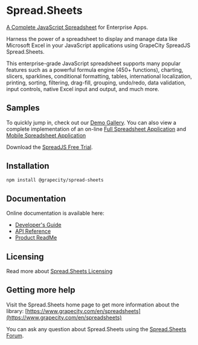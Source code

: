 # Spread.Sheets

[A Complete JavaScript Spreadsheet](https://www.grapecity.com/en/spreadsheets) for Enterprise Apps.

Harness the power of a spreadsheet to display and manage data like Microsoft Excel in your JavaScript applications using GrapeCity SpreadJS Spread.Sheets.
 
This enterprise-grade JavaScript spreadsheet supports many popular features such as a powerful formula engine (450+ functions), charting, slicers, sparklines, conditional formatting, tables, international localization, printing, sorting, filtering, drag-fill, grouping, undo/redo, data validation, input controls, native Excel input and output, and much more.

## Samples

To quickly jump in, check out our [Demo Gallery](https://www.grapecity.com/en/demos/spread/JS/TutorialSample/#/).
You can also view a complete implementation of an on-line [Full Spreadsheet Application](https://www.grapecity.com/en/demos/spread/JS/InspectorSample/) and [Mobile Spreadsheet Application](https://www.grapecity.com/en/demos/spread/JS/ExcelMobileSample/)

Download the [SpreadJS Free Trial](https://www.grapecity.com/en/download/spreadjs).

## Installation
```sh
npm install @grapecity/spread-sheets
```

## Documentation
Online documentation is available here:
- [Developer's Guide](http://help.grapecity.com/spread/SpreadSheets11/webframe.html#welcome.html)
- [API Reference](http://help.grapecity.com/spread/SpreadSheets11/webframe.html#API%20Documentation.html)
- [Product ReadMe](http://help.grapecity.com/spread/SpreadSheets11ReadMe/webframe.html#readme.html)

## Licensing

Read more about [Spread.Sheets Licensing](https://www.grapecity.com/en/licensing/spreadjs)

## Getting more help
Visit the Spread.Sheets home page to get more information about the library:
[https://www.grapecity.com/en/spreadsheets](https://www.grapecity.com/en/spreadsheets)

You can ask any question about Spread.Sheets using the [Spread.Sheets Forum](https://www.grapecity.com/en/forums/spread-sheets).
